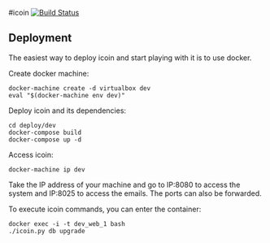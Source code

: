 #icoin
[![Build Status](https://travis-ci.org/loomchild/icoin.svg?branch=master)](https://travis-ci.org/loomchild/icoin)

## Deployment
The easiest way to deploy icoin and start playing with it is to use docker.

Create docker machine:

	docker-machine create -d virtualbox dev
	eval "$(docker-machine env dev)"

Deploy icoin and its dependencies:

    cd deploy/dev
	docker-compose build
	docker-compose up -d

Access icoin:

	docker-machine ip dev

Take the IP address of your machine and go to IP:8080 to access the system and IP:8025 to access the emails.
The ports can also be forwarded.

To execute icoin commands, you can enter the container:

	docker exec -i -t dev_web_1 bash
	./icoin.py db upgrade

